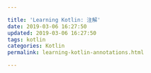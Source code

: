 ```yaml
---

title: 'Learning Kotlin: 注解'
date: 2019-03-06 16:27:50
updated: 2019-03-06 16:27:50
tags: kotlin
categories: Kotlin
permalink: learning-kotlin-annotations.html

---
```

